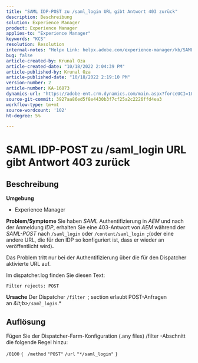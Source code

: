 ```yaml
---
title: "SAML IDP-POST zu /saml_login URL gibt Antwort 403 zurück"
description: Beschreibung
solution: Experience Manager
product: Experience Manager
applies-to: "Experience Manager"
keywords: "KCS"
resolution: Resolution
internal-notes: "Helpx Link: helpx.adobe.com/experience-manager/kb/SAML-IDP-POST-to-saml-login-url-returns-403-response-AEM-6-x0.html"
bug: false
article-created-by: Krunal Oza
article-created-date: "10/18/2022 2:04:39 PM"
article-published-by: Krunal Oza
article-published-date: "10/18/2022 2:19:10 PM"
version-number: 2
article-number: KA-16873
dynamics-url: "https://adobe-ent.crm.dynamics.com/main.aspx?forceUCI=1&pagetype=entityrecord&etn=knowledgearticle&id=db0f1fcc-ed4e-ed11-bba2-00224808679b"
source-git-commit: 3927aa86ed5f8e4430b3f7cf25a2c2226ffd4ea3
workflow-type: tm+mt
source-wordcount: '102'
ht-degree: 5%

---
```


# SAML IDP-POST zu /saml_login URL gibt Antwort 403 zurück

## Beschreibung

<b>Umgebung</b>
- Experience Manager



<b>Problem/Symptome</b>
Sie haben *SAML* Authentifizierung in *AEM* und nach der Anmeldung *IDP*, erhalten Sie eine 403-Antwort von *AEM* während der *SAML-POST* nach `/saml_login` oder `/content/saml_login `<b>;</b>(oder eine andere URL, die für den IDP so konfiguriert ist, dass er wieder an veröffentlicht wird)<b>.</b>

Das Problem tritt nur bei der Authentifizierung über die für den Dispatcher aktivierte URL auf.

Im dispatcher.log finden Sie diesen Text:

`Filter rejects: POST`


<b>Ursache</b>
Der Dispatcher `/filter `; section erlaubt POST-Anfragen an *\&lt;b>`/saml_login`*.*


## Auflösung


Fügen Sie der Dispatcher-Farm-Konfiguration (.any files) /filter -Abschnitt die folgende Regel hinzu:

`/0100` `{ ` `/method` `"POST"` `/url` `"*/saml_login"` `}`
